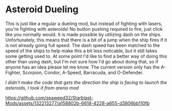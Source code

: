 # Asteroid Dueling
This is just like a regular a dueling mod, but instead of fighting with lasers, you're fighting with asteroids!
No button pushing required to fire, just click like you normally would. It is made possible by utilizing dash on the ships. 
Unfortunately, this means that there is a bit of a jump when the ship fires if it is not already going full speed. The dash speed has been matched to the speed of the ships to help make this a bit less noticable, but it still takes some getting used to.
At some point I'd like to find a better way of doing this other than using dash, but I'm not sure how I'd go about doing that, so if anyone has an idea please let me know.
The current version only has the A-Fighter, Scorpion, Condor, A-Speed, Barracuda, and O-Defender.


*I didn't make the code that gets the direction the ship is facing to launch the asteroids, I took it from arena mod*

https://github.com/seaweed32/Starblast-Mods/assets/132213277/a158802b-6618-4228-a655-d3806bb110fb


